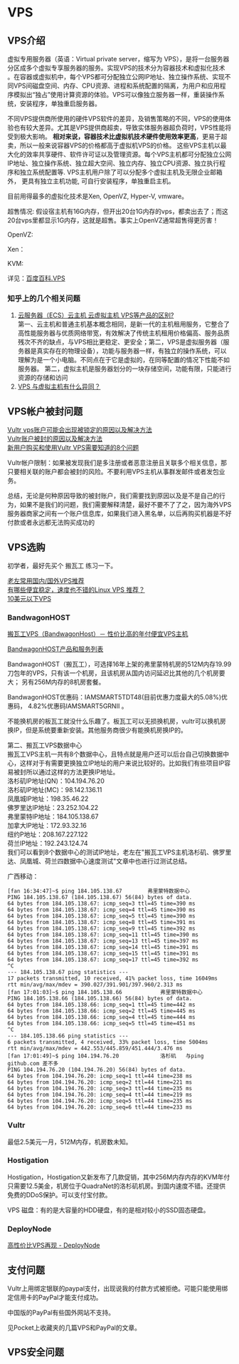 # VPS

## VPS介绍

虚拟专用服务器（英语：Virtual private server，缩写为 VPS），是将一台服务器分区成多个虚拟专享服务器的服务。实现VPS的技术分为容器技术和虚拟化技术 。在容器或虚拟机中，每个VPS都可分配独立公网IP地址、独立操作系统、实现不同VPS间磁盘空间、内存、CPU资源、进程和系统配置的隔离，为用户和应用程序模拟出“独占”使用计算资源的体验。VPS可以像独立服务器一样，重装操作系统，安装程序，单独重启服务器。

不同VPS提供商所使用的硬件VPS软件的差异，及销售策略的不同，VPS的使用体验也有较大差异。尤其是VPS提供商超卖，导致实体服务器超负荷时，VPS性能将受到极大影响。 **相对来说，容器技术比虚拟机技术硬件使用效率更高**，更易于超卖，所以一般来说容器VPS的价格都高于虚拟机VPS的价格。 这些VPS主机以最大化的效率共享硬件、软件许可证以及管理资源。每个VPS主机都可分配独立公网IP地址、独立操作系统、独立超大空间、独立内存、独立CPU资源、独立执行程序和独立系统配置等. VPS主机用户除了可以分配多个虚拟主机及无限企业邮箱外， 更具有独立主机功能, 可自行安装程序，单独重启主机。



目前用得最多的虚拟化技术是Xen, OpenVZ, Hyper-V, vmware。


超售情况: 假设宿主机有16G内存，但开出20台1G内存的vps，都卖出去了；而这20台vps里都显示1G内存，这就是超售。事实上OpenVZ通常超售得更厉害！

OpenVZ:  

Xen： 

KVM:  

详见：[百度百科.VPS](http://baike.baidu.com/item/VPS)  




### 知乎上的几个相关问题

1.  [云服务器（ECS）云主机 云虚拟主机 VPS等产品的区别?](https://www.zhihu.com/question/46387307/answer/134871803)  
第一、云主机和普通主机基本概念相同，是新一代的主机租用服务，它整合了高性能服务器与优质网络带宽，有效解决了传统主机租用价格偏高、服务品质残次不齐的缺点，与VPS相比更稳定、更安全；第二，VPS是虚拟服务器（服务器是真实存在的物理设备），功能与服务器一样，有独立的操作系统，可以理解为是一个小电脑。不同点在于它是虚拟的，在同等配置的情况下性能不如服务器。
第二，虚拟主机是服务器划分的一块存储空间，功能有限，只能进行资源的存储和访问
2. [VPS 与虚拟主机有什么异同？](https://www.zhihu.com/question/19856629)  



## VPS帐户被封问题
[Vultr vps账户可能会出现被锁定的原因以及解决方法](http://www.vpspp.com/240.html)  
[Vultr账户被封的原因以及解决方法](https://www.vultrclub.com/76.html)  
[新用户购买和使用Vultr VPS需要知道的8个问题](http://www.chinaz.com/web/2015/1214/483003.shtml)  

Vultr帐户限制：如果被发现我们是多注册或者恶意注册且关联多个相关信息，那只要相关联的账户都会被封的风险。不要利用VPS主机从事群发邮件或者发包业务。








总结，无论是何种原因导致的被封账户，我们需要找到原因以及是不是自己的行为，如果不是我们的问题，我们需要解释清楚，最好不要不了了之，因为海外VPS服务器商家之间有一个账户信息库，如果我们进入黑名单，以后再购买机器是不好付款或者永远都无法购买成功的






## VPS选购

初学者，最好先买个 搬瓦工 练习一下。

[老左常用国内/国外VPS推荐](http://www.laozuo.org/myvps)  
[有哪些便宜稳定，速度也不错的Linux VPS 推荐？](https://www.zhihu.com/question/20800554)  
[10美元以下VPS](https://www.vpser.net/ten-dollars-vps)  


### BandwagonHOST
[搬瓦工VPS（BandwagonHost）－ 性价比高的年付便宜VPS主机](http://www.laozuo.org/bandwagonhost)  

[BandwagonHOST产品和服务列表](https://bwh1.net/cart.php?gid=1)  

BandwagonHOST（搬瓦工），可选择16年上架的弗里蒙特机房的512M内存19.99刀包年的VPS，只有该一个机房，且该机房从国内访问延迟比其他的几个机房要大；
另有256M内存的8机房套餐。

BandwagonHOST优惠码：IAMSMART5TDT48(目前优惠力度最大的5.08%)优惠码， 4.82%优惠码IAMSMART5GRNII 。


不能换机房的板瓦工就没什么乐趣了。板瓦工可以无损换机房，vultr可以换机房换IP，但是系统要重新安装。其他服务商很少有能换机房换IP的。


第二、搬瓦工VPS数据中心  
搬瓦工VPS主机一共有8个数据中心，且特点就是用户还可以后台自己切换数据中心，这样对于有需要更换独立IP地址的用户来说比较好的。比如我们有些项目IP容易被封所以通过这样的方法更换IP地址。  
洛杉矶IP地址(QN)：104.194.76.20  
洛杉矶IP地址(MC)：98.142.136.11  
凤凰城IP地址：198.35.46.22  
佛罗里达IP地址：23.252.104.22  
弗里蒙特IP地址：184.105.138.67  
加拿大IP地址：172.93.32.16  
纽约P地址：208.167.227.122  
荷兰IP地址：192.243.124.74  
我们可以看到8个数据中心的测试IP地址，老左在"搬瓦工VPS主机洛杉矶、佛罗里达、凤凰城、荷兰四数据中心速度测试"文章中也进行过测试总结。  


广西移动：

```
[fan 16:34:47]~$ ping 184.105.138.67		弗里蒙特数据中心
PING 184.105.138.67 (184.105.138.67) 56(84) bytes of data.
64 bytes from 184.105.138.67: icmp_seq=3 ttl=45 time=390 ms
64 bytes from 184.105.138.67: icmp_seq=4 ttl=45 time=390 ms
64 bytes from 184.105.138.67: icmp_seq=5 ttl=45 time=390 ms
64 bytes from 184.105.138.67: icmp_seq=8 ttl=45 time=391 ms
64 bytes from 184.105.138.67: icmp_seq=9 ttl=45 time=392 ms
64 bytes from 184.105.138.67: icmp_seq=11 ttl=45 time=390 ms
64 bytes from 184.105.138.67: icmp_seq=13 ttl=45 time=397 ms
64 bytes from 184.105.138.67: icmp_seq=14 ttl=45 time=391 ms
64 bytes from 184.105.138.67: icmp_seq=15 ttl=45 time=391 ms
64 bytes from 184.105.138.67: icmp_seq=17 ttl=45 time=392 ms
^C
--- 184.105.138.67 ping statistics ---
17 packets transmitted, 10 received, 41% packet loss, time 16049ms
rtt min/avg/max/mdev = 390.027/391.901/397.960/2.313 ms
[fan 17:01:03]~$ ping 184.105.138.66			弗里蒙特数据中心
PING 184.105.138.66 (184.105.138.66) 56(84) bytes of data.
64 bytes from 184.105.138.66: icmp_seq=1 ttl=45 time=442 ms
64 bytes from 184.105.138.66: icmp_seq=2 ttl=45 time=445 ms
64 bytes from 184.105.138.66: icmp_seq=4 ttl=45 time=444 ms
64 bytes from 184.105.138.66: icmp_seq=5 ttl=45 time=451 ms
^C
--- 184.105.138.66 ping statistics ---
6 packets transmitted, 4 received, 33% packet loss, time 5004ms
rtt min/avg/max/mdev = 442.553/445.859/451.444/3.476 ms
[fan 17:01:49]~$ ping 104.194.76.20				洛杉矶   与ping github.com 差不多
PING 104.194.76.20 (104.194.76.20) 56(84) bytes of data.
64 bytes from 104.194.76.20: icmp_seq=1 ttl=44 time=238 ms
64 bytes from 104.194.76.20: icmp_seq=2 ttl=44 time=221 ms
64 bytes from 104.194.76.20: icmp_seq=3 ttl=44 time=235 ms
64 bytes from 104.194.76.20: icmp_seq=4 ttl=44 time=219 ms
64 bytes from 104.194.76.20: icmp_seq=5 ttl=44 time=235 ms
64 bytes from 104.194.76.20: icmp_seq=6 ttl=44 time=233 ms

```



### Vultr
最低2.5美元一月，512M内存，机房数未知。



### Hostigation

Hostigation，Hostigation又新发布了几款促销，其中256M内存内存的KVM年付只需要12.5美金，机房位于QuadraNet的洛杉矶机房。到国内速度不错。还提供免费的DDoS保护。可以支付宝付款。



VPS 磁盘：有的是大容量的HDD硬盘，有的是相对较小的SSD固态硬盘。


### DeployNode
[高性价比VPS再现 - DeployNode](https://blog.phpgao.com/deploynode.html)  






## 支付问题
Vultr上用绑定银联的paypal支付，出现说我的付款方式被拒绝。可能只能使用绑定信用卡的PayPal才能支付成功。

中国版的PayPal有些国外网站不支持。

见Pocket上收藏夹的几篇VPS和PayPal的文章。






## VPS安全问题





